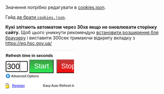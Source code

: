 Значення потрібно редагувати в [cookies.json](/hsc_gov_subscriber/cookies.json).

Гайд [де брати `cookies.json`](/content/configs/cookies.md).

**Кукі злітають автоматом через 30хв якщо не оновлювати сторінку сайту.** Щоб цього уникнути
рекомендую [встановити розширення бля браузеру](https://chromewebstore.google.com/detail/easy-auto-refresh/aabcgdmkeabbnleenpncegpcngjpnjkc?hl=en-US&utm_source=ext_sidebar)
і виставити 300сек тримаючи відкриту вкладку з https://eq.hsc.gov.ua/

![alt text](/content/configs/photo_2024-05-12_21-51-27.jpg)